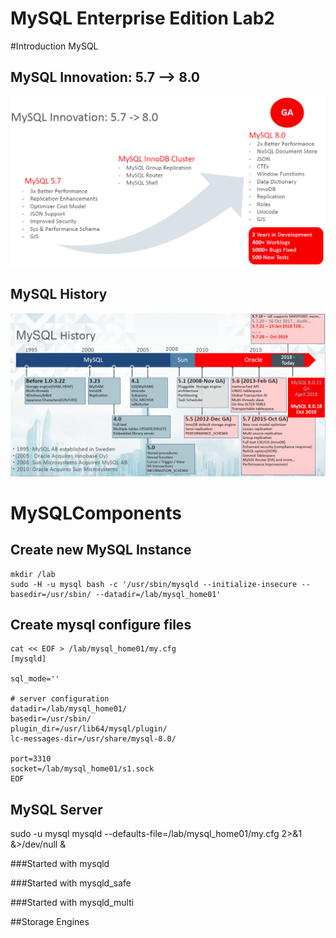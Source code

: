 # MySQL Enterprise Edition Lab2
#Introduction MySQL 
## MySQL Innovation: 5.7 --> 8.0 
![](img/01.PNG) 
## MySQL History 
![](img/02.PNG)

# MySQLComponents
## Create new MySQL Instance
```
mkdir /lab
sudo -H -u mysql bash -c '/usr/sbin/mysqld --initialize-insecure --basedir=/usr/sbin/ --datadir=/lab/mysql_home01'
``` 
## Create mysql configure files 
```
cat << EOF > /lab/mysql_home01/my.cfg
[mysqld]

sql_mode=''

# server configuration
datadir=/lab/mysql_home01/
basedir=/usr/sbin/
plugin_dir=/usr/lib64/mysql/plugin/
lc-messages-dir=/usr/share/mysql-8.0/

port=3310
socket=/lab/mysql_home01/s1.sock
EOF
``` 


## MySQL Server 
sudo -u mysql mysqld --defaults-file=/lab/mysql_home01/my.cfg 2>&1 &>/dev/null &

###Started with mysqld



###Started with mysqld_safe

###Started with mysqld_multi

##Storage Engines